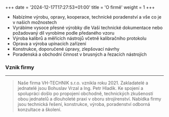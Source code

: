 +++
date = '2024-12-17T17:27:53+01:00'
title = 'O firmě'
weight =  1
+++

- Nabízíme výrobu, opravy, kooperace, technické poradenství a vše co je v našich možnostech
- Vyrábíme vysoce přesné výrobky dle Vaší technické dokumentace nebo požadovaný díl vyrobíme podle předaného vzoru
- Výroba kalibrů a měřících nástrojů včetně kalibračního protokolu
- Oprava a výroba upínacích zařízení
- Konstrukce, doporučené úpravy, zlepšovací návrhy
- Poradenská a obchodní činnost v brusných a řezacích nástrojích

### Vznik firmy

---

> Naše firma VH-TECHNIK s.r.o. vznikla roku 2021. Zakladatelé a jednatelé jsou Bohuslav Vrzal a Ing. Petr Hladík.
> Ke spojení a spolupráci došlo po propojení obchodně, technických zkušeností obou jednatelů a dlouholeté praxi v oboru strojírenství.
> Nabídka firmy jsou technická řešení, konstrukce, výroba, poradenství odborná konzultace a školení.
